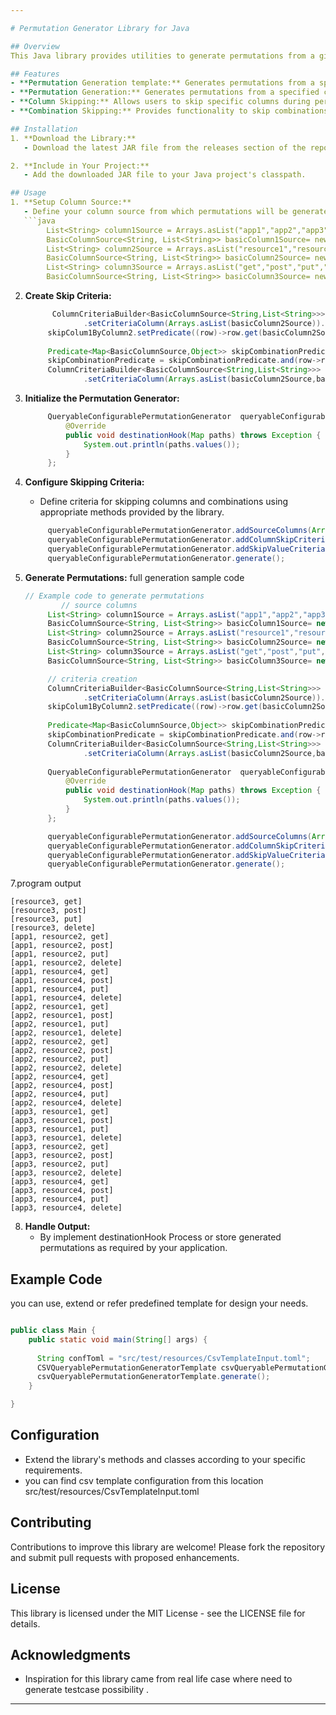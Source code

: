 ```yaml
---

# Permutation Generator Library for Java

## Overview
This Java library provides utilities to generate permutations from a given column source, with support for skipping particular columns and combinations based on user-defined criteria.

## Features
- **Permutation Generation template:** Generates permutations from a specified predefined column source.
- **Permutation Generation:** Generates permutations from a specified column source.
- **Column Skipping:** Allows users to skip specific columns during permutation generation based on defined criteria.
- **Combination Skipping:** Provides functionality to skip combinations of columns based on specified conditions.

## Installation
1. **Download the Library:**
   - Download the latest JAR file from the releases section of the repository.

2. **Include in Your Project:**
   - Add the downloaded JAR file to your Java project's classpath.

## Usage
1. **Setup Column Source:**
   - Define your column source from which permutations will be generated.
   ```java
        List<String> column1Source = Arrays.asList("app1","app2","app3");
        BasicColumnSource<String, List<String>> basicColumn1Source= new BasicColumnSource(column1Source,"column1 source");
        List<String> column2Source = Arrays.asList("resource1","resource2","resource3","resource4");
        BasicColumnSource<String, List<String>> basicColumn2Source= new BasicColumnSource(column2Source,"column2 source");
        List<String> column3Source = Arrays.asList("get","post","put","delete");
        BasicColumnSource<String, List<String>> basicColumn3Source= new BasicColumnSource(column3Source,"column3 source");
   ```

2. **Create Skip Criteria:**
  
   ```java
         ColumnCriteriaBuilder<BasicColumnSource<String,List<String>>> skipColum1ByColumn2 = new ColumnCriteriaBuilder<>()
                .setCriteriaColumn(Arrays.asList(basicColumn2Source)).setSkippedColumn(Arrays.asList(basicColumn1Source));
        skipColum1ByColumn2.setPredicate((row)->row.get(basicColumn2Source).equals("resource3"));
        
        Predicate<Map<BasicColumnSource,Object>> skipCombinationPredicate = (row)->row.get(basicColumn1Source).equals("app1");
        skipCombinationPredicate = skipCombinationPredicate.and(row->row.get(basicColumn2Source).equals("resource1"));
        ColumnCriteriaBuilder<BasicColumnSource<String,List<String>>> skipApp1AndResource4Combination = new ColumnCriteriaBuilder<>()
                .setCriteriaColumn(Arrays.asList(basicColumn2Source,basicColumn1Source)).setPredicate(skipCombinationPredicate);
   ```
   
3. **Initialize the Permutation Generator:**
   ```java
        QueryableConfigurablePermutationGenerator  queryableConfigurablePermutationGenerator = new QueryableConfigurablePermutationGenerator<BasicColumnSource>() {
            @Override
            public void destinationHook(Map paths) throws Exception {
                System.out.println(paths.values());
            }
        };
   ```
      
5. **Configure Skipping Criteria:**
   - Define criteria for skipping columns and combinations using appropriate methods provided by the library.
   ```java
        queryableConfigurablePermutationGenerator.addSourceColumns(Arrays.asList(basicColumn1Source,basicColumn2Source,basicColumn3Source)); //add column source
        queryableConfigurablePermutationGenerator.addColumnSkipCriteria(skipColum1ByColumn2.build()); //add skip column criteria
        queryableConfigurablePermutationGenerator.addSkipValueCriteria(skipApp1AndResource4Combination.build()); //add skip combination value criteria
        queryableConfigurablePermutationGenerator.generate();
   ```     

6. **Generate Permutations:**
   full generation sample code
   ```java
   // Example code to generate permutations
           // source columns
        List<String> column1Source = Arrays.asList("app1","app2","app3");
        BasicColumnSource<String, List<String>> basicColumn1Source= new BasicColumnSource(column1Source,"column1 source");
        List<String> column2Source = Arrays.asList("resource1","resource2","resource3","resource4");
        BasicColumnSource<String, List<String>> basicColumn2Source= new BasicColumnSource(column2Source,"column2 source");
        List<String> column3Source = Arrays.asList("get","post","put","delete");
        BasicColumnSource<String, List<String>> basicColumn3Source= new BasicColumnSource(column3Source,"column3 source");

        // criteria creation
        ColumnCriteriaBuilder<BasicColumnSource<String,List<String>>> skipColum1ByColumn2 = new ColumnCriteriaBuilder<>()
                .setCriteriaColumn(Arrays.asList(basicColumn2Source)).setSkippedColumn(Arrays.asList(basicColumn1Source));
        skipColum1ByColumn2.setPredicate((row)->row.get(basicColumn2Source).equals("resource3"));
        
        Predicate<Map<BasicColumnSource,Object>> skipCombinationPredicate = (row)->row.get(basicColumn1Source).equals("app1");
        skipCombinationPredicate = skipCombinationPredicate.and(row->row.get(basicColumn2Source).equals("resource1"));
        ColumnCriteriaBuilder<BasicColumnSource<String,List<String>>> skipApp1AndResource4Combination = new ColumnCriteriaBuilder<>()
                .setCriteriaColumn(Arrays.asList(basicColumn2Source,basicColumn1Source)).setPredicate(skipCombinationPredicate);
        
        QueryableConfigurablePermutationGenerator  queryableConfigurablePermutationGenerator = new QueryableConfigurablePermutationGenerator<BasicColumnSource>() {
            @Override
            public void destinationHook(Map paths) throws Exception {
                System.out.println(paths.values());
            }
        };

        queryableConfigurablePermutationGenerator.addSourceColumns(Arrays.asList(basicColumn1Source,basicColumn2Source,basicColumn3Source)); //add column source
        queryableConfigurablePermutationGenerator.addColumnSkipCriteria(skipColum1ByColumn2.build()); //add skip column criteria
        queryableConfigurablePermutationGenerator.addSkipValueCriteria(skipApp1AndResource4Combination.build()); //add skip combination value criteria
        queryableConfigurablePermutationGenerator.generate();

   ```
7.program output

    [resource3, get]
    [resource3, post]
    [resource3, put]
    [resource3, delete]
    [app1, resource2, get]
    [app1, resource2, post]
    [app1, resource2, put]
    [app1, resource2, delete]
    [app1, resource4, get]
    [app1, resource4, post]
    [app1, resource4, put]
    [app1, resource4, delete]
    [app2, resource1, get]
    [app2, resource1, post]
    [app2, resource1, put]
    [app2, resource1, delete]
    [app2, resource2, get]
    [app2, resource2, post]
    [app2, resource2, put]
    [app2, resource2, delete]
    [app2, resource4, get]
    [app2, resource4, post]
    [app2, resource4, put]
    [app2, resource4, delete]
    [app3, resource1, get]
    [app3, resource1, post]
    [app3, resource1, put]
    [app3, resource1, delete]
    [app3, resource2, get]
    [app3, resource2, post]
    [app3, resource2, put]
    [app3, resource2, delete]
    [app3, resource4, get]
    [app3, resource4, post]
    [app3, resource4, put]
    [app3, resource4, delete]

8. **Handle Output:**
   - By implement destinationHook Process or store generated permutations as required by your application.

## Example Code
you can use, extend or refer predefined template for design your needs. 

```java

public class Main {
    public static void main(String[] args) {
      
      String confToml = "src/test/resources/CsvTemplateInput.toml";
      CSVQueryablePermutationGeneratorTemplate csvQueryablePermutationGeneratorTemplate = new CSVQueryablePermutationGeneratorTemplate(confToml);
      csvQueryablePermutationGeneratorTemplate.generate();
    }

}
```

## Configuration
- Extend the library's methods and classes according to your specific requirements.
- you can find csv template configuration from this location src/test/resources/CsvTemplateInput.toml

## Contributing
Contributions to improve this library are welcome! Please fork the repository and submit pull requests with proposed enhancements.

## License
This library is licensed under the MIT License - see the LICENSE file for details.

## Acknowledgments
- Inspiration for this library came from real life case  where need to generate testcase possibility .

---
```

